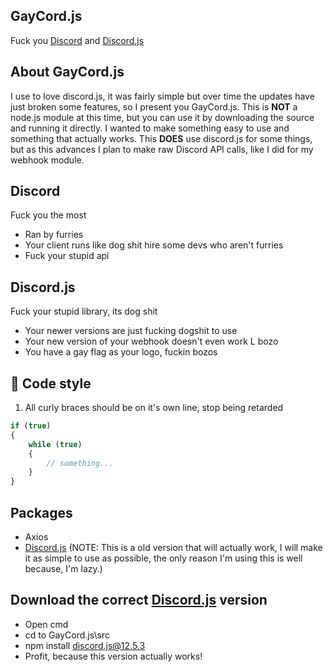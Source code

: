 ## GayCord.js
Fuck you [Discord](https://github.com/discord) and [Discord.js](https://github.com/discordjs)

## About GayCord.js
I use to love discord.js, it was fairly simple but over time the updates have just broken some features, so I present you GayCord.js. This is **NOT** a node.js module at this time, but you can use it by downloading the source and running it directly. I wanted to make something easy to use  and something that actually works. This **DOES** use discord.js for some things, but as this advances I plan to make raw Discord API calls, like I did for my webhook module.

## Discord
Fuck you the most
* Ran by furries
* Your client runs like dog shit hire some devs who aren't furries
* Fuck your stupid api

## Discord.js
Fuck your stupid library, its dog shit
* Your newer versions are just fucking dogshit to use
* Your new version of your webhook doesn't even work L bozo 
* You have a gay flag as your logo, fuckin bozos

## :page_facing_up: Code style
1. All curly braces should be on it's own line, stop being retarded
```js
if (true)
{
	while (true)
	{
		// something...
	}
}
```

## Packages
* Axios
* [Discord.js](https://github.com/discordjs) (NOTE: This is a old version that will actually work, I will make it as simple to use as possible, the only reason I'm using this is well because, I'm lazy.)

## Download the correct [Discord.js](https://github.com/discordjs) version
* Open cmd
* cd to GayCord.js\src
* npm install discord.js@12.5.3
* Profit, because this version actually works!
